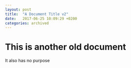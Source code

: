 ```yaml
---
layout: post
title:  "A Document Title v2"
date:   2017-06-25 10:09:29 +0200
categories: archived
---
```


# This is another old document

It also has no purpose
